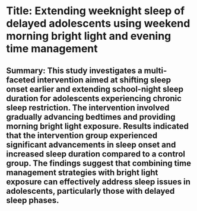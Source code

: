 # Title: Extending weeknight sleep of delayed adolescents using weekend morning bright light and evening time management

## Summary: This study investigates a multi-faceted intervention aimed at shifting sleep onset earlier and extending school-night sleep duration for adolescents experiencing chronic sleep restriction. The intervention involved gradually advancing bedtimes and providing morning bright light exposure. Results indicated that the intervention group experienced significant advancements in sleep onset and increased sleep duration compared to a control group. The findings suggest that combining time management strategies with bright light exposure can effectively address sleep issues in adolescents, particularly those with delayed sleep phases.